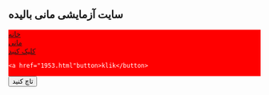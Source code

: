 <!DOCTYPE html>
<html>
<head>
    <title> site mani </title>
    <meta name="viewport" content="width=device-width, initial-scale=1">  
<style>

body{
 margin:0;
}

.dark-mode {
  background-color: black;
  color: white;
}

.kelidestan_button {
    padding: 1px;
    font-size:10px;
    padding:0;
 margin:0;
 list-style-type:none;
 overflow: hidden;
 position: -webkit-sticky;
 position: sticky;
 top: 0;
 width: 100%;
}
ul.MyMenu{
 padding:0;
 margin:0;
 list-style-type:none;
 overflow: hidden;
 background-color:#ff0000;
 color: #fff;
 position: -webkit-sticky;
 position: sticky;
 top: 0;
 width: 100%;
}

ul.MyMenu li{
 float:right;
}

ul.MyMenu li a{
 display:block;
 text-decoration:none;
 padding:10px 15px;
 color:#fff;
}

ul.MyMenu li a:hover{
 background-color:#2053df1e;
}

.MyContent{
 padding:30px 10px;
 text-align:center;
}

.MyHeader{
 background-color:rgb(255, 21, 235);
 color:rgb(255, 0, 0);
 padding:10px;
 text-align:center;
}

</style>
</head>
<body>
<div class="MyHeader">
 <h2>سایت آزمایشی مانی بالیده </h2>
</div>
<ul class="MyMenu">
 <li><a href="#">خانه</a></li>
 <li><a href="#">مانی </a></li>
 <li><a href="1953.html">کلیک کنید  </a></li> 
    
    
    <a href="1953.html"button>klik</button> 
   

</ul>
<button onclick="myFunction()"class="kelidestan_button">تاچ کنید</button>
 
<div class="MyContent">
</div>

<script>
    function myFunction() {
       var element = document.body;
       element.classList.toggle("dark-mode");
    }
    </script>

</body>
</html>


